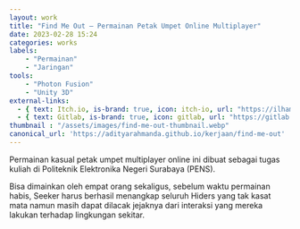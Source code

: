 ```yaml
---
layout: work
title: "Find Me Out – Permainan Petak Umpet Online Multiplayer"
date: 2023-02-28 15:24
categories: works
labels: 
    - "Permainan"
    - "Jaringan" 
tools: 
    - "Photon Fusion"
    - "Unity 3D"
external-links:
  - { text: Itch.io, is-brand: true, icon: itch-io, url: "https://ilhampratama.itch.io/find-me-out" }
  - { text: Gitlab, is-brand: true, icon: gitlab, url: "https://gitlab.com/pratamailham206/find-me-out" }
thumbnail : "/assets/images/find-me-out-thumbnail.webp"
canonical_url: 'https://adityarahmanda.github.io/kerjaan/find-me-out'
---
```

Permainan kasual petak umpet multiplayer online ini dibuat sebagai tugas kuliah di Politeknik Elektronika Negeri Surabaya (PENS).

<!--excerpt-->

Bisa dimainkan oleh empat orang sekaligus, sebelum waktu permainan habis, Seeker harus berhasil menangkap seluruh Hiders yang tak kasat mata namun masih dapat dilacak jejaknya dari interaksi yang mereka lakukan terhadap lingkungan sekitar.